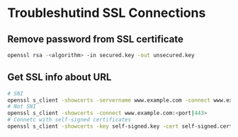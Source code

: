 # Troubleshutind SSL Connections

## Remove password from SSL certificate

```bash
openssl rsa -<algorithm> -in secured.key -out unsecured.key
```

## Get SSL info about URL

```bash
# SNI
openssl s_client -showcerts -servername www.example.com -connect www.example.com:<port|443>
# Not SNI
openssl s_client -showcerts -connect www.example.com:<port|443>
# Connetc with self-signed certificates
openssl s_client -showcerts -key self-signed.key -cert self-signed.cert -connect www.example.com:<port|443>
```
